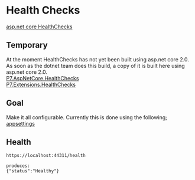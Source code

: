 # Health Checks

[asp.net core HealthChecks](https://github.com/dotnet-architecture/HealthChecks)

## Temporary
At the moment HealthChecks has not yet been built using asp.net core 2.0. As soon as the dotnet team does this build, a copy of it is built here using asp.net core 2.0.  
[P7.AspNetCore.HealthChecks](../src/P7.AspNetCore.HealthChecks)  
[P7.Extensions.HealthChecks](../src/P7.Extensions.HealthChecks)

## Goal
Make it all configurable.
Currently this is done using the following;  
[appsettings](../src/WebApplication1/appsettings-healthcheck.json)

## Health
```
https://localhost:44311/health

produces:
{"status":"Healthy"}
```
